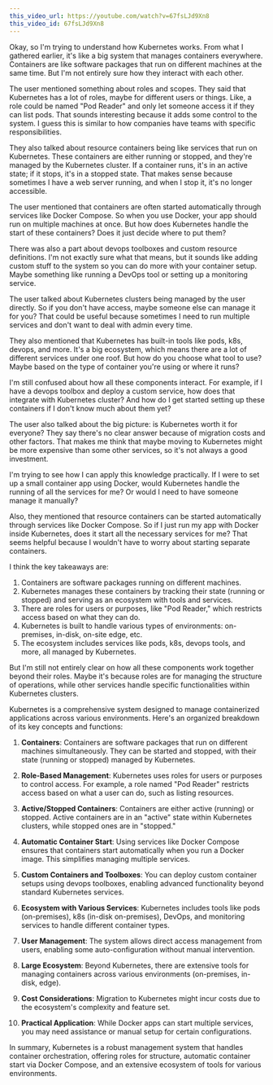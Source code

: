 ```yaml
---
this_video_url: https://youtube.com/watch?v=67fsLJd9Xn8
this_video_id: 67fsLJd9Xn8
---
```

<think>
Okay, so I'm trying to understand how Kubernetes works. From what I gathered earlier, it's like a big system that manages containers everywhere. Containers are like software packages that run on different machines at the same time. But I'm not entirely sure how they interact with each other.

The user mentioned something about roles and scopes. They said that Kubernetes has a lot of roles, maybe for different users or things. Like, a role could be named "Pod Reader" and only let someone access it if they can list pods. That sounds interesting because it adds some control to the system. I guess this is similar to how companies have teams with specific responsibilities.

They also talked about resource containers being like services that run on Kubernetes. These containers are either running or stopped, and they're managed by the Kubernetes cluster. If a container runs, it's in an active state; if it stops, it's in a stopped state. That makes sense because sometimes I have a web server running, and when I stop it, it's no longer accessible.

The user mentioned that containers are often started automatically through services like Docker Compose. So when you use Docker, your app should run on multiple machines at once. But how does Kubernetes handle the start of these containers? Does it just decide where to put them?

There was also a part about devops toolboxes and custom resource definitions. I'm not exactly sure what that means, but it sounds like adding custom stuff to the system so you can do more with your container setup. Maybe something like running a DevOps tool or setting up a monitoring service.

The user talked about Kubernetes clusters being managed by the user directly. So if you don't have access, maybe someone else can manage it for you? That could be useful because sometimes I need to run multiple services and don't want to deal with admin every time.

They also mentioned that Kubernetes has built-in tools like pods, k8s, devops, and more. It's a big ecosystem, which means there are a lot of different services under one roof. But how do you choose what tool to use? Maybe based on the type of container you're using or where it runs?

I'm still confused about how all these components interact. For example, if I have a devops toolbox and deploy a custom service, how does that integrate with Kubernetes cluster? And how do I get started setting up these containers if I don't know much about them yet?

The user also talked about the big picture: is Kubernetes worth it for everyone? They say there's no clear answer because of migration costs and other factors. That makes me think that maybe moving to Kubernetes might be more expensive than some other services, so it's not always a good investment.

I'm trying to see how I can apply this knowledge practically. If I were to set up a small container app using Docker, would Kubernetes handle the running of all the services for me? Or would I need to have someone manage it manually?

Also, they mentioned that resource containers can be started automatically through services like Docker Compose. So if I just run my app with Docker inside Kubernetes, does it start all the necessary services for me? That seems helpful because I wouldn't have to worry about starting separate containers.

I think the key takeaways are:
1. Containers are software packages running on different machines.
2. Kubernetes manages these containers by tracking their state (running or stopped) and serving as an ecosystem with tools and services.
3. There are roles for users or purposes, like "Pod Reader," which restricts access based on what they can do.
4. Kubernetes is built to handle various types of environments: on-premises, in-disk, on-site edge, etc.
5. The ecosystem includes services like pods, k8s, devops tools, and more, all managed by Kubernetes.

But I'm still not entirely clear on how all these components work together beyond their roles. Maybe it's because roles are for managing the structure of operations, while other services handle specific functionalities within Kubernetes clusters.
</think>

Kubernetes is a comprehensive system designed to manage containerized applications across various environments. Here's an organized breakdown of its key concepts and functions:

1. **Containers**: Containers are software packages that run on different machines simultaneously. They can be started and stopped, with their state (running or stopped) managed by Kubernetes.

2. **Role-Based Management**: Kubernetes uses roles for users or purposes to control access. For example, a role named "Pod Reader" restricts access based on what a user can do, such as listing resources.

3. **Active/Stopped Containers**: Containers are either active (running) or stopped. Active containers are in an "active" state within Kubernetes clusters, while stopped ones are in "stopped."

4. **Automatic Container Start**: Using services like Docker Compose ensures that containers start automatically when you run a Docker image. This simplifies managing multiple services.

5. **Custom Containers and Toolboxes**: You can deploy custom container setups using devops toolboxes, enabling advanced functionality beyond standard Kubernetes services.

6. **Ecosystem with Various Services**: Kubernetes includes tools like pods (on-premises), k8s (in-disk on-premises), DevOps, and monitoring services to handle different container types.

7. **User Management**: The system allows direct access management from users, enabling some auto-configuration without manual intervention.

8. **Large Ecosystem**: Beyond Kubernetes, there are extensive tools for managing containers across various environments (on-premises, in-disk, edge).

9. **Cost Considerations**: Migration to Kubernetes might incur costs due to the ecosystem's complexity and feature set.

10. **Practical Application**: While Docker apps can start multiple services, you may need assistance or manual setup for certain configurations.

In summary, Kubernetes is a robust management system that handles container orchestration, offering roles for structure, automatic container start via Docker Compose, and an extensive ecosystem of tools for various environments.
